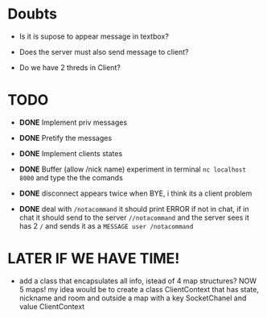 # Doubts
- Is it is supose to appear message in textbox?

- Does the server must also send message to client?

- Do we have 2 threds in Client?


# TODO
- **DONE** Implement priv messages 

- **DONE** Pretify the messages 

- **DONE** Implement clients states 

- **DONE** Buffer (allow /ni<CTR-D>ck <CTR-D>na<CTR-D>me) experiment in terminal `nc localhost 8000` and type the the comands 

- **DONE** disconnect appears twice when BYE, i think its a client problem 

- **DONE** deal with `/notacommand` it should print ERROR if not in chat, if in chat it should send to the server `//notacommand` and the server sees it has 2 `/` and sends it as a `MESSAGE user /notacommand`

# LATER IF WE HAVE TIME!

- add a class that encapsulates all info, istead of 4 map structures? NOW 5 maps!
my idea would be to create a class ClientContext that has state, nickname and room and outside a map with a key SocketChanel and value ClientContext